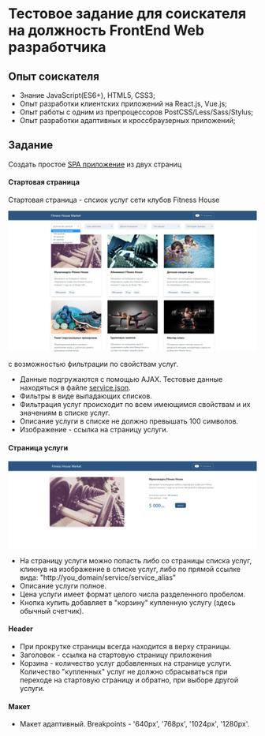 # Тестовое задание для соискателя на должность FrontEnd Web разработчика

## Опыт соискателя
* Знание JavaScript(ES6+), HTML5, CSS3;
* Опыт разработки клиентских приложений на React.js, Vue.js;
* Опыт работы с одним из препроцессоров PostCSS/Less/Sass/Stylus;
* Опыт разработки адаптивных и кроссбраузерных приложений;

## Задание
Создать простое [SPA приложение](https://ru.wikipedia.org/wiki/%D0%9E%D0%B4%D0%BD%D0%BE%D1%81%D1%82%D1%80%D0%B0%D0%BD%D0%B8%D1%87%D0%BD%D0%BE%D0%B5_%D0%BF%D1%80%D0%B8%D0%BB%D0%BE%D0%B6%D0%B5%D0%BD%D0%B8%D0%B5)
из двух страниц

#### Стартовая страница
Стартовая страница - спсиок услуг сети клубов Fitness House

![](./task-test-1.PNG)

с возможностью фильтрации по свойствам услуг.

* Данные подгружаются с помощью AJAX. Тестовые данные находяться в файле [service.json](./public/data/services.json).
* Фильтры в виде выпадающих списков.
* Фильтрация услуг происходит по всем имеющимся свойствам и их значениям в списке услуг.
* Описание услуги в списке не должно превышать 100 символов.
* Изображение - ссылка на страницу услуги.

#### Страница услуги
![](./task-test-2.PNG)

* На страницу услуги можно попасть либо со страницы списка услуг, кликнув на изображение в списке услуг, либо по прямой ссылке вида: "http://you_domain/service/service_alias"
* Описание услуги полное.
* Цена услуги имеет формат целого числа разделенного пробелом.
* Кнопка купить добавляет в "корзину" купленную услугу (здесь обычный счетчик).

#### Header
* При прокрутке страницы всегда находится в верху страницы.
* Заголовок - ссылка на стартовую страницу приложения
* Корзина - количество услуг добавленных на странице услуги. Количество "купленных" услуг не должно сбрасываться при переходе на стартовую страницу и обратно, при выборе другой услуги.

#### Макет
* Макет адаптивный. Breakpoints - '640px', '768px', '1024px', '1280px'.